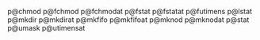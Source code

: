 p@chmod
p@fchmod
p@fchmodat
p@fstat
p@fstatat
p@futimens
p@lstat
p@mkdir
p@mkdirat
p@mkfifo
p@mkfifoat
p@mknod
p@mknodat
p@stat
p@umask
p@utimensat